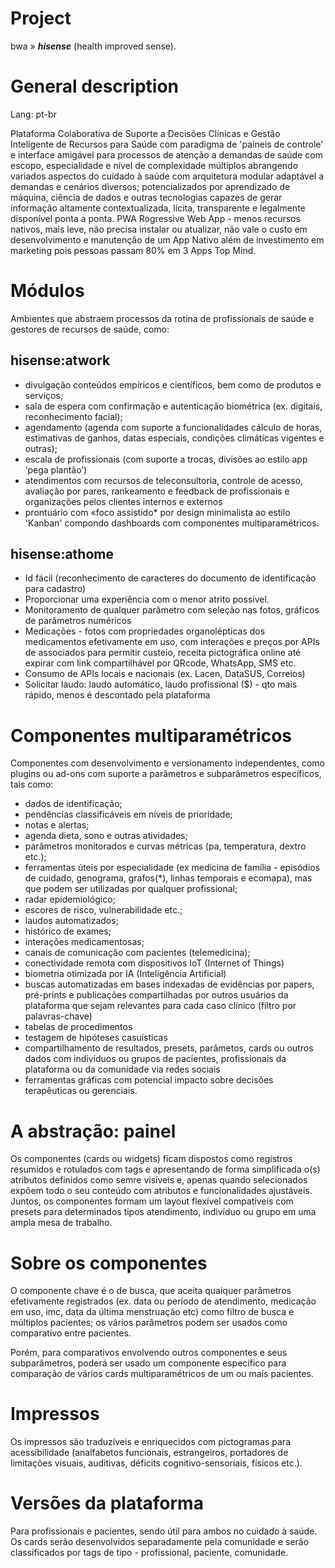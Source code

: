 # Project
bwa » __*hisense*__ (health improved sense).

# General description
Lang: pt-br

Plataforma Colaborativa de Suporte a Decisões Clínicas e Gestão Inteligente de Recursos para Saúde com paradigma de 'paineis de controle' e interface amigável para processos de atenção a demandas de saúde com escopo, especialidade e nível de complexidade múltiplos abrangendo variados aspectos do cuidado à saúde com arquitetura modular adaptável a demandas e cenários diversos; potencializados por aprendizado de máquina, ciência de dados e outras tecnologias capazes de gerar  informação altamente contextualizada, lícita, transparente e legalmente disponível ponta a ponta. PWA Rogressive Web App - menos recursos nativos, mais leve, não precisa instalar ou atualizar, não vale o custo em desenvolvimento e manutenção de um App Nativo além de investimento em marketing pois pessoas passam 80% em 3 Apps Top Mind.

# Módulos
Ambientes que abstraem processos da rotina de profissionais de saúde e gestores de recursos de saúde, como:

## hisense:atwork
* divulgação conteúdos empíricos e científicos, bem como de produtos e serviços;
* sala de espera com confirmação e autenticação biométrica (ex. digitais, reconhecimento facial);
* agendamento (agenda com suporte a funcionalidades cálculo de horas, estimativas de ganhos, datas especiais, condições climáticas vigentes e outras);
* escala de profissionais (com suporte a trocas, divisões ao estilo app ‘pega plantão’)
* atendimentos com recursos de teleconsultoria, controle de acesso, avaliação por pares, rankeamento e feedback de profissionais e organizações pelos clientes internos e externos
* prontuário com «foco assistido* por design minimalista ao estilo 'Kanban' compondo dashboards com componentes multiparamétricos.

## hisense:athome
* Id fácil (reconhecimento de caracteres do documento de identificação para cadastro)
* Proporcionar uma experiência com o menor atrito possível.
* Monitoramento de qualquer parâmetro com seleção nas fotos, gráficos de parâmetros numéricos
* Medicações - fotos com propriedades organolépticas dos medicamentos efetivamente em uso, com interações e preços por APIs de associados para permitir custeio, receita pictográfica online até expirar com link compartilhável por QRcode, WhatsApp, SMS etc.
* Consumo de APIs locais e nacionais (ex. Lacen, DataSUS, Correios)
* Solicitar laudo: laudo automático, laudo profissional ($) - qto mais rápido, menos é descontado pela plataforma

# Componentes multiparamétricos
Componentes com desenvolvimento e versionamento independentes, como plugins ou ad-ons com suporte a parâmetros e subparâmetros específicos, tais como:
* dados de identificação;
* pendências classificáveis em níveis de prioridade;
* notas e alertas;
* agenda dieta, sono e outras atividades;
* parâmetros monitorados e curvas métricas (pa, temperatura, dextro etc.);
* ferramentas úteis por especialidade (ex medicina de família - episódios de cuidado, genograma, grafos(*), linhas temporais e ecomapa), mas que podem ser utilizadas por qualquer profissional;
* radar epidemiológico;
* escores de risco, vulnerabilidade etc.;
* laudos automatizados;
* histórico de exames;
* interações medicamentosas;
* canais de comunicação com pacientes (telemedicina);
* conectividade remota com dispositivos IoT (Internet of Things)
* biometria otimizada por IA (Inteligência Artificial)
* buscas automatizadas em bases indexadas de evidências por papers, pré-prints e publicações compartilhadas por outros usuários da plataforma que sejam relevantes para cada caso clínico (filtro por palavras-chave)
* tabelas de procedimentos
* testagem de hipóteses casuísticas
* compartilhamento de resultados, presets, parâmetos, cards ou outros dados com indivíduos ou grupos de pacientes, profissionais da plataforma ou da comunidade via redes sociais
* ferramentas gráficas com potencial impacto sobre decisões terapêuticas ou gerenciais.

# A abstração: painel
Os componentes (cards ou widgets) ficam dispostos como registros resumidos e rotulados com tags e apresentando de forma simplificada o(s) atributos definidos como semre visíveis e, apenas quando selecionados expõem todo o seu conteúdo com atributos e funcionalidades ajustáveis. Juntos, os componentes formam um layout flexível compatíveis com presets para determinados tipos atendimento, indivíduo ou grupo em uma ampla mesa de trabalho.

# Sobre os componentes
O componente chave é o de busca, que aceita quaiquer parâmetros efetivamente registrados (ex. data ou período de atendimento, medicação em uso, imc, data da última menstruação etc) como filtro de busca e múltiplos pacientes; os vários parâmetros podem ser usados como comparativo entre pacientes. 

Porém, para comparativos envolvendo outros componentes e seus subparâmetros, poderá ser usado um componente específico para comparação de vários cards multiparamétricos de um ou mais pacientes.

# Impressos
Os impressos são traduzíveis  e enriquecidos com pictogramas para acessibilidade (analfabetos funcionais, estrangeiros, portadores de limitações visuais, auditivas, déficits cognitivo-sensoriais, físicos etc.).

# Versões da plataforma
Para profissionais e pacientes, sendo útil para ambos no cuidado à saúde. Os cards serão desenvolvidos separadamente pela comunidade e serão classificados por tags de tipo - profissional, paciente, comunidade.